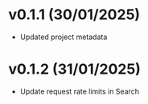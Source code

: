 # v0.1.1 (30/01/2025)
- Updated project metadata


# v0.1.2 (31/01/2025)
- Update request rate limits in Search